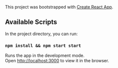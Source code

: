 This project was bootstrapped with [Create React App](https://github.com/facebook/create-react-app).

## Available Scripts

In the project directory, you can run:

### `npm install && npm start start`

Runs the app in the development mode.<br />
Open [http://localhost:3000](http://localhost:3000) to view it in the browser.

